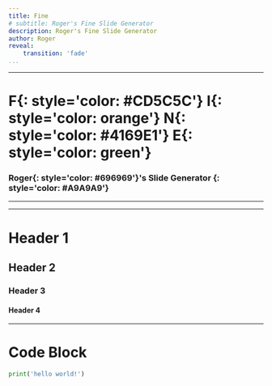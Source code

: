 ```yaml
---
title: Fine
# subtitle: Roger's Fine Slide Generator
description: Roger's Fine Slide Generator
author: Roger
reveal:
    transition: 'fade'
...
```


---

# **F**{: style='color: #CD5C5C'} **I**{: style='color: orange'} **N**{: style='color: #4169E1'} **E**{: style='color: green'}

### **Roger**{: style='color: #696969'}'s Slide Generator {: style='color: #A9A9A9'}

---



---

# Header 1
## Header 2
### Header 3
#### Header 4

---

# Code Block

```python
print('hello world!')
```